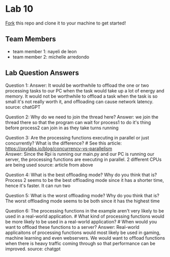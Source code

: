 # Lab 10
[Fork](https://docs.github.com/en/get-started/quickstart/fork-a-repo) this repo and clone it to your machine to get started!

## Team Members
- team member 1: nayeli de leon
- team member 2: michelle arredondo

## Lab Question Answers

Question 1: 
	Answer: It would be worthwhile to offload the one or two processing tasks to our PC when the task would take up a lot of energy and memory. It would not be worthwhile to offload a task when the task is so small it's not really worth it, and offloading can cause network latency.
source: chatGPT

Question 2: Why do we need to join the thread here?
	Answer: we join the thread there so that the program can wait for 
	process1 to do it's thing before process2 can join in as they take turns running

Question 3: Are the processing functions executing in parallel or just concurrently? What is the difference?
        #   See this article: https://oxylabs.io/blog/concurrency-vs-parallelism	
	Answer: Since the Rpi is running our main.py and our PC is running our server,
	the processing functions are executing in parallel. 2 different CPUs are being used
	source: article from above 

Question 4: What is the best offloading mode? Why do you think that is?
	Process 2 seems to be the best offloading mode since it has a shorter time, hence it's faster. It 
	can run two 

Question 5: What is the worst offloading mode? Why do you think that is?
	The worst offloading mode seems to be both since it has the highest time 

Question 6: The processing functions in the example aren't very likely to be used in a real-world application. 
    #   What kind of processing functions would be more likely to be used in a real-world application?
    #   When would you want to offload these functions to a server?
    Answer: Real-world applicaitons of processing functions would most likely be used in gaming, machine learning and even webservers.
    We would want to offload functions when there is heavy traffic coming through so that performance can be improved. source: chatgpt


